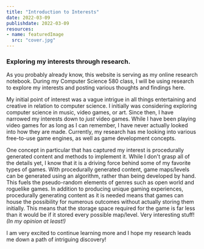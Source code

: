 ```yaml
---
title: "Introduction to Interests"
date: 2022-03-09
publishdate: 2022-03-09
resources:
- name: featuredImage
  src: "cover.jpg"
---
```

### Exploring my interests through research.

As you probably already know, this website is serving as my online research notebook. During my Computer Science 580 class, I will be using research to explore my interests and posting various thoughts and findings here.

My initial point of interest was a vague intrigue in all things entertaining and creative in relation to computer science. I initially was considering exploring computer science in music, video games, or art. Since then, I have narrowed my interests down to *just* video games. While I have been playing video games for as long as I can remember, I have never actually looked into how they are made. Currently, my research has me looking into various free-to-use game engines, as well as game development concepts.

One concept in particular that has captured my interest is procedurally generated content and methods to implement it. While I don't grasp all of the details yet, I know that it is a driving force behind some of my favorite types of games. With procedurally generated content, game maps/levels can be generated using an algorithm, rather than being developed by hand. This fuels the pseudo-random elements of genres such as open world and roguelike games. In addition to producing unique gaming experiences, procedurally generating content as it is needed means that games can house the possibility for numerous outcomes without actually storing them initially. This means that the storage space required for the game is far less than it would be if it stored every possible map/level. Very interesting stuff! *(In my opinion at least!)*

I am very excited to continue learning more and I hope my research leads me down a path of intriguing discovery!
